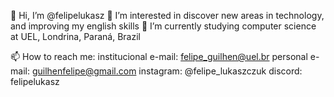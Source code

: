   👋 Hi, I’m @felipelukasz
  👀 I’m interested in discover new areas in technology, and improving my english skills
  🌱 I’m currently studying computer science at UEL, Londrina, Paraná, Brazil
  
  📫 How to reach me:
  institucional e-mail: felipe_guilhen@uel.br
  personal e-mail: guilhenfelipe@gmail.com
  instagram: @felipe_lukaszczuk
  discord: felipelukasz
